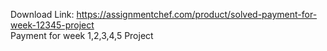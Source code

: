 Download Link: https://assignmentchef.com/product/solved-payment-for-week-12345-project
<br>
Payment for week 1,2,3,4,5 Project
